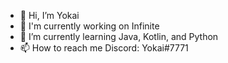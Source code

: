 - 👋 Hi, I’m Yokai
- 👀 I'm currently working on Infinite
- 🌱 I’m currently learning Java, Kotlin, and Python
- 📫 How to reach me Discord: Yokai#7771
